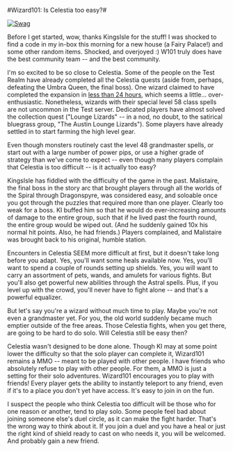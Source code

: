 #Wizard101: Is Celestia too easy?#

[![](http://westkarana.com/wp-content/uploads/2010/10/WizardGraphicalClient-2010-10-12-22-30-55-84-480x384.jpg "Swag")](http://westkarana.com/wp-content/uploads/2010/10/WizardGraphicalClient-2010-10-12-22-30-55-84.jpg)

Before I get started, wow, thanks KingsIsle for the stuff! I was shocked to find a code in my in-box this morning for a new house (a Fairy Palace!) and some other random items. Shocked, and overjoyed :) W101 truly does have the best community team -- and the best community.

I'm so excited to be so close to Celestia. Some of the people on the Test Realm have already completed all the Celestia quests (aside from, perhaps, defeating the Umbra Queen, the final boss). One wizard claimed to have completed the expansion in [less than 24 hours](http://www.wizard101central.com/forums/showthread.php?t=110229), which seems a little... over-enthusiastic. Nonetheless, wizards with their special level 58 class spells are not uncommon in the Test server. Dedicated players have almost solved the collection quest ("Lounge Lizards" -- in a nod, no doubt, to the satirical bluegrass group, "The Austin Lounge Lizards"). Some players have already settled in to start farming the high level gear.

Even though monsters routinely cast the level 48 grandmaster spells, or start out with a large number of power pips, or use a higher grade of strategy than we've come to expect -- even though many players complain that Celestia is too difficult -- is it actually too easy?

KingsIsle has fiddled with the difficulty of the game in the past. Malistaire, the final boss in the story arc that brought players through all the worlds of the Spiral through Dragonspyre, was considered easy, and soloable once you got through the puzzles that required more than one player. Clearly too weak for a boss. KI buffed him so that he would do ever-increasing amounts of damage to the entire group, such that if he lived past the fourth round, the entire group would be wiped out. (And he suddenly gained 10x his normal hit points. Also, he had friends.) Players complained, and Malistaire was brought back to his original, humble station.

Encounters in Celestia SEEM more difficult at first, but it doesn't take long before you adapt. Yes, you'll want some heals available now. Yes, you'll want to spend a couple of rounds setting up shields. Yes, you will want to carry an assortment of pets, wands, and amulets for various fights. But you'll also get powerful new abilities through the Astral spells. Plus, if you level up with the crowd, you'll never have to fight alone -- and that's a powerful equalizer.

But let's say you're a wizard without much time to play. Maybe you're not even a grandmaster yet. For you, the old world suddenly became much emptier outside of the free areas. Those Celestia fights, when you get there, are going to be hard to do solo. Will Celestia still be easy then?

Celestia wasn't designed to be done alone. Though KI may at some point lower the difficulty so that the solo player can complete it, Wizard101 remains a MMO -- meant to be played with other people. I have friends who absolutely refuse to play with other people. For them, a MMO is just a setting for their solo adventures. Wizard101 encourages you to play with friends! Every player gets the ability to instantly teleport to any friend, even if it's to a place you don't yet have access. It's easy to join in on the fun.

I suspect the people who think Celestia too difficult will be those who for one reason or another, tend to play solo. Some people feel bad about joining someone else's duel circle, as it can make the fight harder. That's the wrong way to think about it. If you join a duel and you have a heal or just the right kind of shield ready to cast on who needs it, you will be welcomed. And probably gain a new friend.

